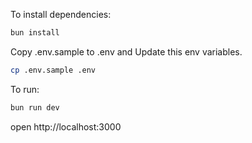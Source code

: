 To install dependencies:

```sh
bun install
```

Copy .env.sample to .env and Update this env variables.

```sh
cp .env.sample .env
```

To run:

```sh
bun run dev
```

open http://localhost:3000
